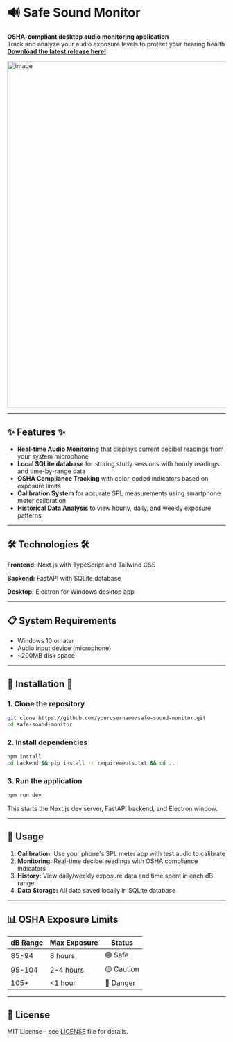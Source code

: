 # 🔊 Safe Sound Monitor

**OSHA-compliant desktop audio monitoring application**  
Track and analyze your audio exposure levels to protect your hearing health
**[Download the latest release here!](https://github.com/Awais-H/Safe-Sound/releases/tag/v1.0.0)**

<img width="580" height="799" alt="image" src="https://github.com/user-attachments/assets/6b841bb8-70a5-4371-80f1-8dc8179eebf5" />

---

## ✨ Features ✨

- **Real-time Audio Monitoring** that displays current decibel readings from your system microphone
- **Local SQLite database** for storing study sessions with hourly readings and time-by-range data
- **OSHA Compliance Tracking** with color-coded indicators based on exposure limits
- **Calibration System** for accurate SPL measurements using smartphone meter calibration
- **Historical Data Analysis** to view hourly, daily, and weekly exposure patterns

---

## 🛠️ Technologies 🛠️

**Frontend:** Next.js with TypeScript and Tailwind CSS

**Backend:** FastAPI with SQLite database

**Desktop:** Electron for Windows desktop app

---

## 📋 System Requirements

- Windows 10 or later
- Audio input device (microphone)
- ~200MB disk space

---

## 🚀 Installation 🚀

### 1. Clone the repository

```bash
git clone https://github.com/yourusername/safe-sound-monitor.git
cd safe-sound-monitor
```

### 2. Install dependencies

```bash
npm install
cd backend && pip install -r requirements.txt && cd ..
```

### 3. Run the application

```bash
npm run dev
```

This starts the Next.js dev server, FastAPI backend, and Electron window.

---

## 📖 Usage

1. **Calibration:** Use your phone's SPL meter app with test audio to calibrate
2. **Monitoring:** Real-time decibel readings with OSHA compliance indicators
3. **History:** View daily/weekly exposure data and time spent in each dB range
4. **Data Storage:** All data saved locally in SQLite database

---

## 📊 OSHA Exposure Limits

| dB Range | Max Exposure | Status |
|----------|--------------|--------|
| 85-94    | 8 hours      | 🟢 Safe |
| 95-104   | 2-4 hours    | 🟡 Caution |
| 105+     | <1 hour      | 🔴 Danger |

---

## 📄 License

MIT License - see [LICENSE](LICENSE) file for details.

